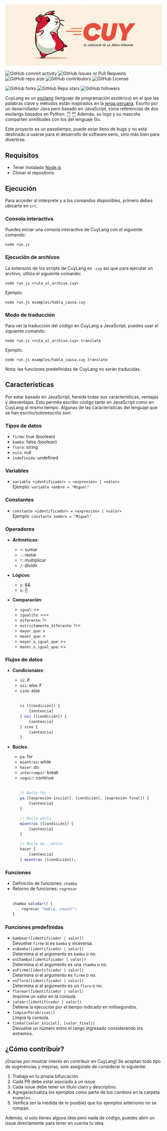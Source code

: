 ![cuylang_logo](https://github.com/mpadillaespino/personal-website/blob/master/images/cuy_logo.png?raw=true)

![GitHub commit activity](https://img.shields.io/github/commit-activity/m/mpadillaespino/cuylang?style=flat-square)
![GitHub Issues or Pull Requests](https://img.shields.io/github/issues/mpadillaespino/cuylang?style=flat-square)
![GitHub repo size](https://img.shields.io/github/repo-size/mpadillaespino/cuylang)
![GitHub contributors](https://img.shields.io/github/contributors/mpadillaespino/cuylang?style=flat-square)
![GitHub License](https://img.shields.io/github/license/mpadillaespino/cuylang?style=flat-square)


![GitHub forks](https://img.shields.io/github/forks/mpadillaespino/cuylang)
![GitHub Repo stars](https://img.shields.io/github/stars/mpadillaespino/cuylang)
![GitHub followers](https://img.shields.io/github/followers/mpadillaespino)


CuyLang es un [esolang](https://en.wikipedia.org/wiki/Esoteric_programming_language) (lenguaje de programación esotérico) en el que las palabras clave y métodos están inspirados en la [jerga peruana](https://www.wikilengua.org/index.php/Jerga_juvenil/Per%C3%BA). Escrito por un desarrollador Java pero basado en JavaScript, toma referencias de dos esolangs basados en Python. [⁽¹⁾](https://github.com/aadhithya/rajiniPP) [⁽²⁾](https://github.com/WhiteHeadbanger/Lunfardo) Además, su logo y su mascota comparten similitudes con los del lenguaje Go. 

Este proyecto es un pasatiempo, puede estar lleno de bugs y no está destinado a usarse para el desarrollo de software serio, sino más bien para divertirse.

## Requisitos

* Tener instalado [Node.js](https://nodejs.org/en)
* Clonar el repositorio

## Ejecución

Para acceder al intérprete y a los comandos disponibles, primero debes ubicarte en `src`.

### Consola interactiva

Puedes iniciar una consola interactiva de CuyLang con el siguiente comando:

    node run.js

### Ejecución de archivos

La extensión de los scripts de CuyLang es `.cuy` así que para ejecutar un archivo, utiliza el siguiente comando:

    node run.js <ruta_al_archivo.cuy>

Ejemplo:

    node run.js examples/habla_causa.cuy

### Modo de traducción

Para ver la traducción del código en CuyLang a JavaScript, puedes usar el siguiente comando:

    node run.js <ruta_al_archivo.cuy> translate

Ejemplo:

    node run.js examples/habla_causa.cuy translate

Nota: las funciones predefinidas de CuyLang no serán traducidas.

## Características

Por estar basado en JavaScript, hereda todas sus características, ventajas y desventajas. Esto permite escribir código tanto en JavaScript como en CuyLang al mismo tiempo. Algunas de las características del lenguaje que se han escrito/sobreescrito son:

### Tipos de datos

- `firme`: true (boolean)
- `bamba`: false (boolean)
- `floro`: string
- `nulo`: null
- `indefinido`: undefined

### Variables

- `variable <identificador> = <expresión> | <valor>`  
  Ejemplo: `variable nombre = "Miguel"`

### Constantes

- `constante <identificador> = <expresión> | <valor>`  
  Ejemplo: `constante nombre = "Miguel"`

### Operadores

- **Aritméticos**:
    - `+`: sumar
    - `-`: restar
    - `*`: multiplicar
    - `/`: dividir

- **Lógicos**:
    - `y`: &&
    - `o`: ||

- **Comparación**:
    - `igual`: ==
    - `igualito`: ===
    - `diferente`: !=
    - `estrictamente_diferente`: !==
    - `mayor_que`: >
    - `menor_que`: <
    - `mayor_o_igual_que`: >=
    - `menor_o_igual_que`: <=

### Flujos de datos

- **Condicionales**:
    - `si`: if
    - `osi`: else if
    - `sino`: else 
    <br><br>
        ```js
        si ([condición]) {
            [sentencia]
        } osi ([condición]) {
            [sentencia]
        } sino {
            [sentencia]
        }
        ```

- **Bucles**:
    - `pa`: for
    - `mientras`: while
    - `hacer`: do
    - `interrumpir`: break 
    - `seguir`: continue
    <br><br>
        ```js
        // Bucle for
        pa ([expresión-inicial]; [condición]; [expresión-final]) {
            [sentencia]
        }
        ```
        ```js
        // Bucle while
        mientras ([condición]) {
            [sentencia]
        }
        ```
        ```js
        // Bucle do...while
        hacer {
            [sentencia]
        } mientras ([condición]);
        ```

### Funciones
- Definición de funciones: `chamba`
- Retorno de funciones: `regresar`
<br><br>
    ```js
    chamba saludar() {
        regresar "Habla, causa!";
    }
    ```

### Funciones predefinidas

*   `bambear([identificador | valor])`   
    Devuelve `firme` si es `bamba` y viceversa.
*   `esBamba([identificador | valor])`   
    Determina si el argumento es `bamba` o no.
*   `esChamba([identificador | valor])`   
    Determina si el argumento es una `chamba` o no.
*   `esFirme([identificador | valor])`   
    Determina si el argumento es `firme` o no.
*   `esFloro([identificador | valor])`   
    Determina si el argumento es un `floro` o no.
*   `florear([identificador | valor])`   
    Imprime un valor en la consola.
*   `jatear([identificador | valor])`   
    Detiene la ejecución por el tiempo indicado en milisegundos.
*   `limpiarParabrisas()`  
    Limpia la consola.
*   `tinka([valor_inicial], [valor_final])`   
    Devuelve un número entre el rango ingresado considerando los extremos.

## ¿Cómo contribuir?

¡Gracias por mostrar interés en contribuir en CuyLang! Se aceptan todo tipo de sugerencias y mejoras, solo asegúrate de considerar lo siguiente:

1. Trabaja en tu propia bifurcación.
2. Cada PR debe estar asociado a un issue.
3. Cada issue debe tener un título claro y descriptivo.
4. Agrega/actualiza los ejemplos como parte de tus cambios en la carpeta `examples`.
5. Verifica (en la medida de lo posible) que los ejemplos anteriores no se rompan.

Además, si solo tienes alguna idea pero nada de código, puedes abrir un issue directamente para tener en cuenta tu idea.